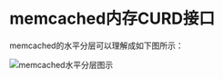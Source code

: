 memcached内存CURD接口
======================================

memcached的水平分层可以理解成如下图所示：

![memcached水平分层图示](https://github.com/whynotAC/analysis_memcached/blob/master/slabs_curd/memory_interface.png)